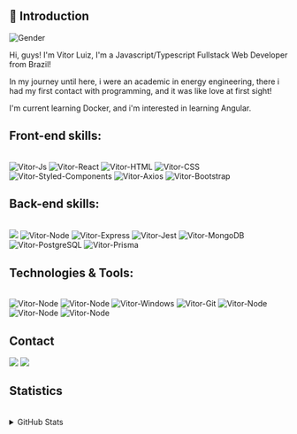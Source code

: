 ## 👋 Introduction
![Gender](https://img.shields.io/badge/Gender-%F0%9F%A4%B5-lightgrey)

Hi, guys! I'm Vitor Luiz, I'm a Javascript/Typescript Fullstack Web Developer from Brazil!

In my journey until here, i were an academic in energy engineering, there i had my first contact with programming, and it was like love at first sight!

I'm current learning Docker, and i'm interested in learning Angular.

## Front-end skills:
<div style="display: inline_block"><br>
  <img alt="Vitor-Js" src="https://img.shields.io/badge/JavaScript-323330?style=for-the-badge&logo=javascript&logoColor=F7DF1E">
  <img alt="Vitor-React" src="https://img.shields.io/badge/React-20232A?style=for-the-badge&logo=react&logoColor=61DAFB">
  <img alt="Vitor-HTML" src="https://img.shields.io/badge/HTML5-E34F26?style=for-the-badge&logo=html5&logoColor=white">
  <img alt="Vitor-CSS" src="https://img.shields.io/badge/CSS3-1572B6?style=for-the-badge&logo=css3&logoColor=white">
  <img alt="Vitor-Styled-Components" src="https://img.shields.io/badge/styled--components-DB7093?style=for-the-badge&logo=styled-components&logoColor=white"/>
  <img alt="Vitor-Axios" src="https://img.shields.io/badge/axios-671ddf?&style=for-the-badge&logo=axios&logoColor=white"/>
  <img alt="Vitor-Bootstrap" src="https://img.shields.io/badge/Bootstrap-563D7C?style=for-the-badge&logo=bootstrap&logoColor=white"/>

</div>

## Back-end skills:
<div style="display: inline_block"> <br>
 	<img src="https://img.shields.io/badge/TypeScript-007ACC?style=for-the-badge&logo=typescript&logoColor=white" />
  <img alt="Vitor-Node" src="https://img.shields.io/badge/Node%20js-339933?style=for-the-badge&logo=nodedotjs&logoColor=white" />
  <img alt="Vitor-Express" src="https://img.shields.io/badge/Express%20js-000000?style=for-the-badge&logo=express&logoColor=white" />
  <img alt="Vitor-Jest" src="https://img.shields.io/badge/Jest-C21325?style=for-the-badge&logo=jest&logoColor=white" />
  <img alt="Vitor-MongoDB" src="https://img.shields.io/badge/MongoDB-4EA94B?style=for-the-badge&logo=mongodb&logoColor=white" />
  <img alt="Vitor-PostgreSQL" src="https://img.shields.io/badge/PostgreSQL-316192?style=for-the-badge&logo=postgresql&logoColor=white" />
  <img alt="Vitor-Prisma" src="https://img.shields.io/badge/Prisma-3982CE?style=for-the-badge&logo=Prisma&logoColor=white"/>
</div>

## Technologies & Tools:
<div style="display: inline_block"><br>
  <img alt="Vitor-Node" src="https://img.shields.io/badge/npm-CB3837?style=for-the-badge&logo=npm&logoColor=white" />
  <img alt="Vitor-Node" src="https://img.shields.io/badge/Linux-FCC624?style=for-the-badge&logo=linux&logoColor=black" />
  <img alt="Vitor-Windows" src="https://img.shields.io/badge/Windows-0078D6?style=for-the-badge&logo=windows&logoColor=white"/>
  <img alt="Vitor-Git" src="https://img.shields.io/badge/GIT-E44C30?style=for-the-badge&logo=git&logoColor=white" />
  <img alt="Vitor-Node" src="https://img.shields.io/badge/GitHub-100000?style=for-the-badge&logo=github&logoColor=white" />
  <img alt="Vitor-Node" src="https://img.shields.io/badge/VSCode-0078D4?style=for-the-badge&logo=visual%20studio%20code&logoColor=white" />
  <img alt="Vitor-Node" src="https://img.shields.io/badge/Vite-B73BFE?style=for-the-badge&logo=vite&logoColor=FFD62E" />
</div>

## Contact
<a href = "mailto:vitor.luiz.eer@gmail.com"> <img src="https://img.shields.io/badge/Gmail-D14836?style=for-the-badge&logo=gmail&logoColor=white" target="_blank"></a>
<a href="https://www.linkedin.com/in/vitorluizmartins/" target="_blank"><img src="https://img.shields.io/badge/LinkedIn-0077B5?style=for-the-badge&logo=linkedin&logoColor=white" target="_blank"></a> 

## Statistics
<br>

<details>
<summary>GitHub Stats</summary>
<img width="350px" height="195px" src="https://github-readme-stats.vercel.app/api?username=vitorluizms&show_icons=true&count_private=true&hide_border=true&title_color=073ebd&icon_color=white&text_color=c9d1d9&bg_color=0d1117" alt="Vitor luiz github stats" /> 
<img width="265px" height="195px" src="https://github-readme-stats.vercel.app/api/top-langs/?username=vitorluizms&layout=compact&hide_border=true&title_color=073ebd&text_color=c9d1d9&bg_color=0d1117" />
</details>


